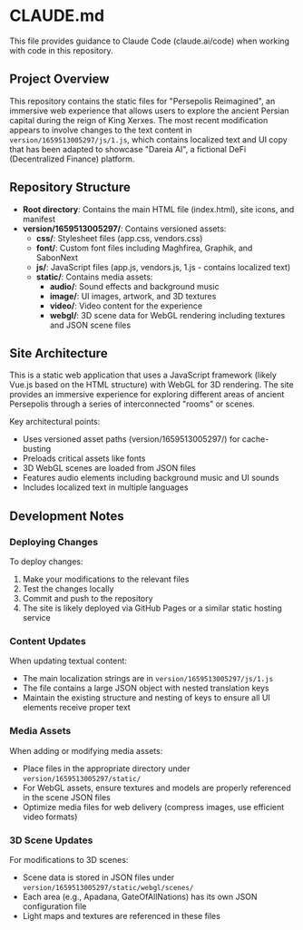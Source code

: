 # CLAUDE.md

This file provides guidance to Claude Code (claude.ai/code) when working with code in this repository.

## Project Overview

This repository contains the static files for "Persepolis Reimagined", an immersive web experience that allows users to explore the ancient Persian capital during the reign of King Xerxes. The most recent modification appears to involve changes to the text content in `version/1659513005297/js/1.js`, which contains localized text and UI copy that has been adapted to showcase "Dareia AI", a fictional DeFi (Decentralized Finance) platform.

## Repository Structure

- **Root directory**: Contains the main HTML file (index.html), site icons, and manifest
- **version/1659513005297/**: Contains versioned assets:
  - **css/**: Stylesheet files (app.css, vendors.css)
  - **font/**: Custom font files including Maghfirea, Graphik, and SabonNext
  - **js/**: JavaScript files (app.js, vendors.js, 1.js - contains localized text)
  - **static/**: Contains media assets:
    - **audio/**: Sound effects and background music
    - **image/**: UI images, artwork, and 3D textures
    - **video/**: Video content for the experience
    - **webgl/**: 3D scene data for WebGL rendering including textures and JSON scene files

## Site Architecture

This is a static web application that uses a JavaScript framework (likely Vue.js based on the HTML structure) with WebGL for 3D rendering. The site provides an immersive experience for exploring different areas of ancient Persepolis through a series of interconnected "rooms" or scenes.

Key architectural points:
- Uses versioned asset paths (version/1659513005297/) for cache-busting
- Preloads critical assets like fonts
- 3D WebGL scenes are loaded from JSON files
- Features audio elements including background music and UI sounds
- Includes localized text in multiple languages

## Development Notes

### Deploying Changes

To deploy changes:
1. Make your modifications to the relevant files
2. Test the changes locally
3. Commit and push to the repository
4. The site is likely deployed via GitHub Pages or a similar static hosting service

### Content Updates

When updating textual content:
- The main localization strings are in `version/1659513005297/js/1.js`
- The file contains a large JSON object with nested translation keys
- Maintain the existing structure and nesting of keys to ensure all UI elements receive proper text

### Media Assets

When adding or modifying media assets:
- Place files in the appropriate directory under `version/1659513005297/static/`
- For WebGL assets, ensure textures and models are properly referenced in the scene JSON files
- Optimize media files for web delivery (compress images, use efficient video formats)

### 3D Scene Updates

For modifications to 3D scenes:
- Scene data is stored in JSON files under `version/1659513005297/static/webgl/scenes/`
- Each area (e.g., Apadana, GateOfAllNations) has its own JSON configuration file
- Light maps and textures are referenced in these files